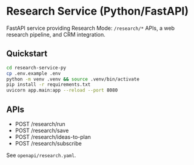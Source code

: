 # Research Service (Python/FastAPI)

FastAPI service providing Research Mode: `/research/*` APIs, a web research pipeline, and CRM integration.

## Quickstart

```bash
cd research-service-py
cp .env.example .env
python -m venv .venv && source .venv/bin/activate
pip install -r requirements.txt
uvicorn app.main:app --reload --port 8080
```

## APIs
- POST /research/run
- POST /research/save
- POST /research/ideas-to-plan
- POST /research/subscribe

See `openapi/research.yaml`.
